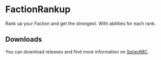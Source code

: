 # FactionRankup

Rank up your Faction and get the strongest. With abilities for each rank.

## Downloads

You can download releases and find more information on [SpigotMC](https://www.spigotmc.org/resources/factionrankup.43316/).
